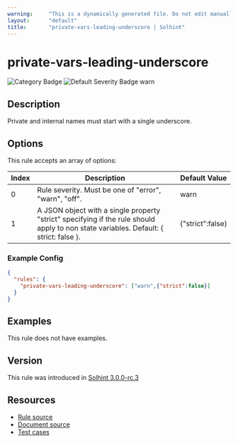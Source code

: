 ```yaml
---
warning:     "This is a dynamically generated file. Do not edit manually."
layout:      "default"
title:       "private-vars-leading-underscore | Solhint"
---
```


# private-vars-leading-underscore
![Category Badge](https://img.shields.io/badge/-Style%20Guide%20Rules-informational)
![Default Severity Badge warn](https://img.shields.io/badge/Default%20Severity-warn-yellow)

## Description
Private and internal names must start with a single underscore.

## Options
This rule accepts an array of options:

| Index | Description                                                                                                                           | Default Value    |
| ----- | ------------------------------------------------------------------------------------------------------------------------------------- | ---------------- |
| 0     | Rule severity. Must be one of "error", "warn", "off".                                                                                 | warn             |
| 1     | A JSON object with a single property "strict" specifying if the rule should apply to non state variables. Default: { strict: false }. | {"strict":false} |


### Example Config
```json
{
  "rules": {
    "private-vars-leading-underscore": ["warn",{"strict":false}]
  }
}
```


## Examples
This rule does not have examples.

## Version
This rule was introduced in [Solhint 3.0.0-rc.3](https://github.com/solhint-community/solhint-community/tree/v3.0.0-rc.3)

## Resources
- [Rule source](https://github.com/solhint-community/solhint-community/tree/master/lib/rules/naming/private-vars-leading-underscore.js)
- [Document source](https://github.com/solhint-community/solhint-community/tree/master/docs/rules/naming/private-vars-leading-underscore.md)
- [Test cases](https://github.com/solhint-community/solhint-community/tree/master/test/rules/naming/private-vars-leading-underscore.js)
